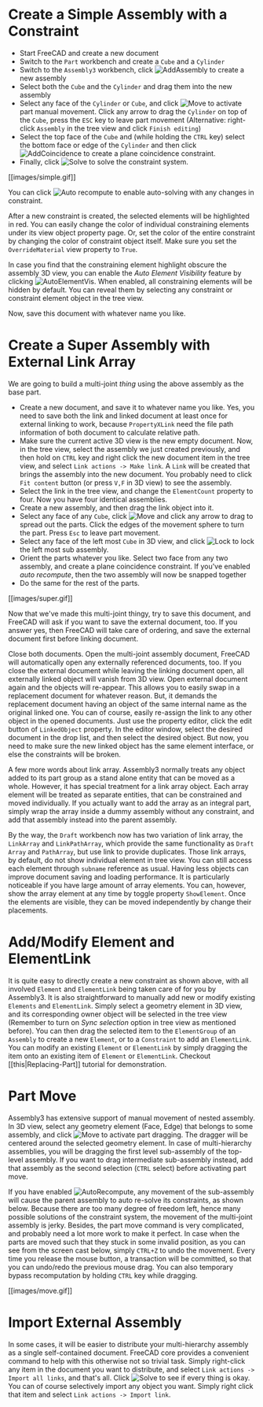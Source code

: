 # Create a Simple Assembly with a Constraint

* Start FreeCAD and create a new document
* Switch to the `Part` workbench and create a `Cube` and a `Cylinder`
* Switch to the `Assembly3` workbench, click   ![AddAssembly](../raw/master/freecad/asm3/Gui/Resources/icons/Assembly_New_Assembly.svg?sanitize=true) 
  to create a new assembly
* Select both the `Cube` and the `Cylinder` and drag them into the new assembly
* Select any face of the `Cylinder` or `Cube`, and click   ![Move](../raw/master/freecad/asm3/Gui/Resources/icons/Assembly_Move.svg?sanitize=true) to
  activate part manual movement. Click any arrow to drag the `Cylinder` on top  of the `Cube`, press the `ESC` key to leave part movement (Alternative:
  right-click `Assembly` in the tree view and click `Finish editing`) 
* Select the top face of the `Cube` and (while holding the `CTRL` key) select the bottom   face or edge of the `Cylinder` and then click   ![AddCoincidence](../raw/master/freecad/asm3/Gui/Resources/icons/constraints/Assembly_ConstraintCoincidence.svg?sanitize=true)   to create a plane coincidence constraint.
* Finally, click   ![Solve](../raw/master/freecad/asm3/Gui/Resources/icons/AssemblyWorkbench.svg?sanitize=true)   to solve the constraint system.

[[images/simple.gif]]

You can click ![Auto recompute](../raw/master/freecad/asm3/Gui/Resources/icons/Assembly_AutoRecompute.svg?sanitize=true) to enable auto-solving with any changes in constraint.

After a new constraint is created, the selected elements will be highlighted in red. You can easily change the color of individual constraining elements under its view object property page. Or, set the color of the entire constraint by changing the color of constraint object itself. Make sure you set the `OverrideMaterial` view property to `True`.  

In case you find that the constraining element highlight obscure the assembly 3D view, you can enable the _Auto Element Visibility_ feature by clicking ![AutoElementVis](../raw/master/freecad/asm3/Gui/Resources/icons/Assembly_AutoElementVis.svg?sanitize=true). When enabled, all constraining elements will be hidden by default. You can reveal them by selecting any constraint or constraint element object in the tree view.

Now, save this document with whatever name you like.

# Create a Super Assembly with External Link Array

We are going to build a multi-joint _thing_ using the above assembly as the base part.

* Create a new document, and save it to whatever name you like. Yes, you need   to save both the link and linked document at least once for external linking   to work, because `PropertyXLink` need the file path information of both   document to calculate relative path.
* Make sure the current active 3D view is the new empty document. Now, in the   tree view, select the assembly we just created previously, and then hold on   `CTRL` key and right click the new document item in the tree view, and select   `Link actions -> Make link`. A `Link` will be created that brings the   assembly into the new document. You probably need to click `Fit content`   button (or press `V,F` in 3D view) to see the assembly.
* Select the link in the tree view, and change the `ElementCount` property to   four. Now you have four identical assemblies.
* Create a new assembly, and then drag the link object into it.
* Select any face of any `Cube`, click   ![Move](../raw/master/freecad/asm3/Gui/Resources/icons/Assembly_Move.svg?sanitize=true)   and click any arrow to drag to spread out the parts. Click the edges of the   movement sphere to turn the part. Press `Esc` to leave part movement.
* Select any face of the left most `Cube` in 3D view, and click   ![Lock](../raw/master/freecad/asm3/Gui/Resources/icons/constraints/Assembly_ConstraintLock.svg?sanitize=true)   to lock the left most sub assembly.
* Orient the parts whatever you like. Select two face from any two assembly,   and create a plane coincidence constraint. If you've enabled _auto
  recompute_, then the two assembly will now be snapped together
* Do the same for the rest of the parts.

[[images/super.gif]]

Now that we've made this multi-joint thingy, try to save this document, and FreeCAD will ask if you want to save the external document, too. If you answer yes, then FreeCAD will take care of ordering, and save the external document first before linking document.

Close both documents. Open the multi-joint assembly document, FreeCAD will automatically open any externally referenced documents, too. If you close the external document while leaving the linking document open, all externally linked object will vanish from 3D view. Open external document again and the objects will re-appear. This allows you to easily swap in a replacement document for whatever reason. But, it demands the replacement document having an object of the same internal name as the original linked one. You can of course, easily re-assign the link to any other object in the opened documents. Just use the property editor, click the edit button of `LinkedObject` property. In the editor window, select the desired document in the drop list, and then select the desired object. But now, you need to make sure the new linked object has the same element interface, or else the constraints will be broken.

A few more words about link array. Assembly3 normally treats any object added to its part group as a stand alone entity that can be moved as a whole. However, it has special treatment for a link array object. Each array element  will be treated as separate entities, that can be constrained and moved individually. If you actually want to add the array as an integral part, simply wrap the array inside a dummy assembly without any constraint, and add that assembly instead into the parent assembly. 

By the way, the `Draft` workbench now has two variation of link array, the `LinkArray` and `LinkPathArray`, which provide the same functionality as `Draft` `Array` and `PathArray`, but use link to provide duplicates. Those link arrays, by default, do not show individual element in tree view. You can still access each element through `subname` reference as usual. Having less objects can improve document saving and loading performance. It is particularly noticeable if you have large amount of array elements. You can, however, show the array element at any time by toggle property `ShowElement`. Once the elements are visible, they can be moved independently by change their placements.

# Add/Modify Element and ElementLink

It is quite easy to directly create a new constraint as shown above, with all involved `Element` and `ElementLink` being taken care of for you by Assembly3. It is also straightforward to manually add new or modify existing `Elements` and `ElementLink`. Simply select a geometry element in 3D view, and its corresponding owner object will be selected in the tree view (Remember to turn on _Sync selection_ option in tree view as mentioned before). You can then drag the selected item to the `ElementGroup` of an `Assembly` to create a new `Element`, or to a `Constraint` to add an `ElementLink`. You can modify an existing `Element` or `ElementLink` by simply dragging the item onto an existing item of `Element` or `ElementLink`. Checkout [[this|Replacing-Part]] tutorial for demonstration.

# Part Move

Assembly3 has extensive support of manual movement of nested assembly. In 3D view, select any geometry element (Face, Edge) that belongs to some assembly, and click ![Move](../raw/master/freecad/asm3/Gui/Resources/icons/Assembly_Move.svg?sanitize=true)  to activate part dragging. The dragger will be centered around the selected geometry element. In case of multi-hierarchy assemblies, you will be dragging the first level sub-assembly of the top-level assembly. If you want to drag intermediate sub-assembly instead, add that assembly as the second selection (`CTRL` select) before activating part move. 

If you have enabled ![AutoRecompute](../raw/master/freecad/asm3/Gui/Resources/icons/Assembly_AutoRecompute.svg?sanitize=true), any movement of the sub-assembly will cause the parent assembly to auto re-solve its constraints, as shown below. Because there are too many degree of freedom left, hence many possible solutions of the constraint system, the movement of the multi-joint assembly is jerky. Besides, the part move command is very complicated, and probably need a lot more work to make it perfect. In case when the parts are moved such that they stuck in some invalid position, as you can see from the screen cast below, simply `CTRL+Z` to undo the movement. Every time you release the mouse button, a transaction will be committed, so that you can undo/redo the previous mouse drag. You can also temporary bypass recomputation by holding `CTRL` key while dragging.


[[images/move.gif]]

# Import External Assembly

In some cases, it will be easier to distribute your multi-hierarchy assembly as a single self-contained document. FreeCAD core provides a convenient command to help with this otherwise not so trivial task. Simply right-click any item in the document you want to distribute, and select `Link actions -> Import all links`, and that's all. Click ![Solve](../raw/master/freecad/asm3/Gui/Resources/icons/AssemblyWorkbench.svg?sanitize=true) to see if every thing is okay. You can of course selectively import any object you want. Simply right click that item and select `Link actions -> Import link`.


